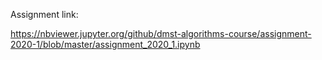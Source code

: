 Assignment link:

https://nbviewer.jupyter.org/github/dmst-algorithms-course/assignment-2020-1/blob/master/assignment_2020_1.ipynb
